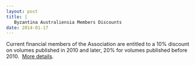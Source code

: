 ```yaml
---
layout: post
title: |
   Byzantina Australiensia Members Discounts
date: 2014-01-17
---
```


Current financial members of the Association are entitled to a 10%
discount on volumes published in 2010 and later, 20% for volumes
published before 2010.  [More details](http://www.aabs.org.au/byzaust/).
